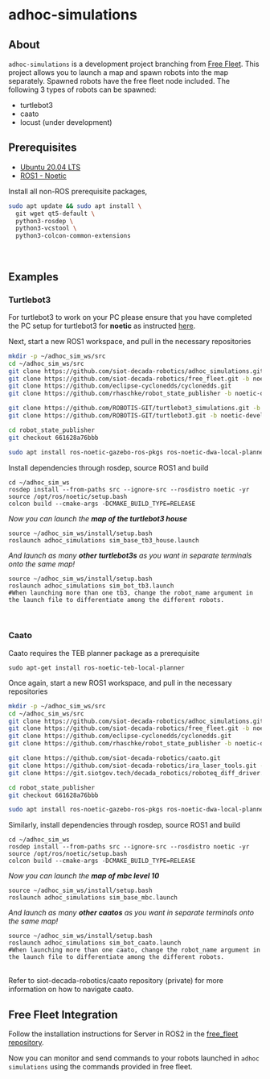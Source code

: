 # adhoc-simulations

## About
`adhoc-simulations` is a development project branching from [Free Fleet](https://github.com/siot-decada-robotics/free_fleet). This project allows you to launch a map and spawn robots into the map separately. Spawned robots have the free fleet node included. The following 3 types of robots can be spawned:
- turtlebot3
- caato
- locust (under development)

## Prerequisites
- [Ubuntu 20.04 LTS](https://releases.ubuntu.com/20.04/)
- [ROS1 - Noetic](https://wiki.ros.org/noetic)

Install all non-ROS prerequisite packages,

```bash
sudo apt update && sudo apt install \
  git wget qt5-default \
  python3-rosdep \
  python3-vcstool \
  python3-colcon-common-extensions
```
<br>

## Examples
### Turtlebot3
For turtlebot3 to work on your PC please ensure that you have completed the PC setup for turtlebot3 for **noetic** as instructed [here](https://emanual.robotis.com/docs/en/platform/turtlebot3/quick-start/). 

Next, start a new ROS1 workspace, and pull in the necessary repositories

```bash
mkdir -p ~/adhoc_sim_ws/src
cd ~/adhoc_sim_ws/src
git clone https://github.com/siot-decada-robotics/adhoc_simulations.git
git clone https://github.com/siot-decada-robotics/free_fleet.git -b noetic-devel-multi-fix
git clone https://github.com/eclipse-cyclonedds/cyclonedds.git
git clone https://github.com/rhaschke/robot_state_publisher -b noetic-devel

git clone https://github.com/ROBOTIS-GIT/turtlebot3_simulations.git -b noetic-devel
git clone https://github.com/ROBOTIS-GIT/turtlebot3.git -b noetic-devel

cd robot_state_publisher
git checkout 661628a76bbb

sudo apt install ros-noetic-gazebo-ros-pkgs ros-noetic-dwa-local-planner
```
Install dependencies through rosdep, source ROS1 and build
```
cd ~/adhoc_sim_ws
rosdep install --from-paths src --ignore-src --rosdistro noetic -yr
source /opt/ros/noetic/setup.bash
colcon build --cmake-args -DCMAKE_BUILD_TYPE=RELEASE
```
*Now you can launch the **map of the turtlebot3 house***
```
source ~/adhoc_sim_ws/install/setup.bash
roslaunch adhoc_simulations sim_base_tb3_house.launch
```
*And launch as many **other turtlebot3s** as you want in separate terminals onto the same map!*
```
source ~/adhoc_sim_ws/install/setup.bash
roslaunch adhoc_simulations sim_bot_tb3.launch
#When launching more than one tb3, change the robot_name argument in the launch file to differentiate among the different robots.
```
<br>

### Caato
Caato requires the TEB planner package as a prerequisite
```
sudo apt-get install ros-noetic-teb-local-planner
```
Once again, start a new ROS1 workspace, and pull in the necessary repositories

```bash
mkdir -p ~/adhoc_sim_ws/src
cd ~/adhoc_sim_ws/src
git clone https://github.com/siot-decada-robotics/adhoc_simulations.git
git clone https://github.com/siot-decada-robotics/free_fleet.git -b noetic-devel-multi-fix
git clone https://github.com/eclipse-cyclonedds/cyclonedds.git
git clone https://github.com/rhaschke/robot_state_publisher -b noetic-devel

git clone https://github.com/siot-decada-robotics/caato.git
git clone https://github.com/siot-decada-robotics/ira_laser_tools.git -b siot_caato
git clone https://git.siotgov.tech/decada_robotics/roboteq_diff_driver.git

cd robot_state_publisher
git checkout 661628a76bbb

sudo apt install ros-noetic-gazebo-ros-pkgs ros-noetic-dwa-local-planner
```
Similarly, install dependencies through rosdep, source ROS1 and build
```
cd ~/adhoc_sim_ws
rosdep install --from-paths src --ignore-src --rosdistro noetic -yr
source /opt/ros/noetic/setup.bash
colcon build --cmake-args -DCMAKE_BUILD_TYPE=RELEASE
```
*Now you can launch the **map of mbc level 10***
```
source ~/adhoc_sim_ws/install/setup.bash
roslaunch adhoc_simulations sim_base_mbc.launch
```
*And launch as many **other caatos** as you want in separate terminals onto the same map!*
```
source ~/adhoc_sim_ws/install/setup.bash
roslaunch adhoc_simulations sim_bot_caato.launch
#When launching more than one caato, change the robot_name argument in the launch file to differentiate among the different robots.
```
<br>
Refer to siot-decada-robotics/caato repository (private) for more information on how to navigate caato.
<br>

## Free Fleet Integration
Follow the installation instructions for Server in ROS2 in the [free_fleet repository](https://github.com/siot-decada-robotics/free_fleet/tree/noetic-devel-multi-fix#server-in-ros2).

Now you can monitor and send commands to your robots launched in `adhoc simulations` using the commands provided in free fleet. 
